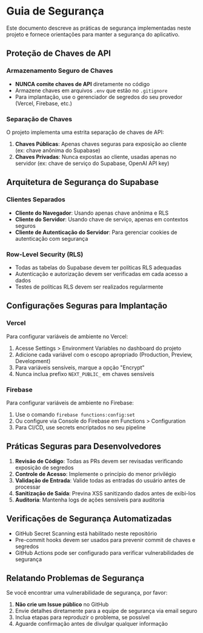 # Guia de Segurança

Este documento descreve as práticas de segurança implementadas neste projeto e fornece orientações para manter a segurança do aplicativo.

## Proteção de Chaves de API

### Armazenamento Seguro de Chaves

- **NUNCA comite chaves de API** diretamente no código
- Armazene chaves em arquivos `.env` que estão no `.gitignore`
- Para implantação, use o gerenciador de segredos do seu provedor (Vercel, Firebase, etc.)

### Separação de Chaves

O projeto implementa uma estrita separação de chaves de API:

1. **Chaves Públicas**: Apenas chaves seguras para exposição ao cliente (ex: chave anônima do Supabase)
2. **Chaves Privadas**: Nunca expostas ao cliente, usadas apenas no servidor (ex: chave de serviço do Supabase, OpenAI API key)

## Arquitetura de Segurança do Supabase

### Clientes Separados

- **Cliente do Navegador**: Usando apenas chave anônima e RLS
- **Cliente do Servidor**: Usando chave de serviço, apenas em contextos seguros
- **Cliente de Autenticação do Servidor**: Para gerenciar cookies de autenticação com segurança

### Row-Level Security (RLS)

- Todas as tabelas do Supabase devem ter políticas RLS adequadas
- Autenticação e autorização devem ser verificadas em cada acesso a dados
- Testes de políticas RLS devem ser realizados regularmente

## Configurações Seguras para Implantação

### Vercel

Para configurar variáveis de ambiente no Vercel:

1. Acesse Settings > Environment Variables no dashboard do projeto
2. Adicione cada variável com o escopo apropriado (Production, Preview, Development)
3. Para variáveis sensíveis, marque a opção "Encrypt"
4. Nunca inclua prefixo `NEXT_PUBLIC_` em chaves sensíveis

### Firebase

Para configurar variáveis de ambiente no Firebase:

1. Use o comando `firebase functions:config:set`
2. Ou configure via Console do Firebase em Functions > Configuration
3. Para CI/CD, use secrets encriptados no seu pipeline

## Práticas Seguras para Desenvolvedores

1. **Revisão de Código**: Todas as PRs devem ser revisadas verificando exposição de segredos
2. **Controle de Acesso**: Implemente o princípio do menor privilégio
3. **Validação de Entrada**: Valide todas as entradas do usuário antes de processar
4. **Sanitização de Saída**: Previna XSS sanitizando dados antes de exibi-los
5. **Auditoria**: Mantenha logs de ações sensíveis para auditoria

## Verificações de Segurança Automatizadas

- GitHub Secret Scanning está habilitado neste repositório
- Pre-commit hooks devem ser usados para prevenir commit de chaves e segredos
- GitHub Actions pode ser configurado para verificar vulnerabilidades de segurança

## Relatando Problemas de Segurança

Se você encontrar uma vulnerabilidade de segurança, por favor:

1. **Não crie um Issue público** no GitHub
2. Envie detalhes diretamente para a equipe de segurança via email seguro
3. Inclua etapas para reproduzir o problema, se possível
4. Aguarde confirmação antes de divulgar qualquer informação